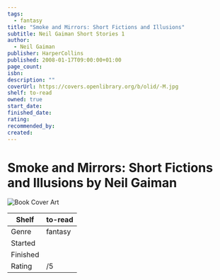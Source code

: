 ```yaml
---
tags:
  - fantasy
title: "Smoke and Mirrors: Short Fictions and Illusions"
subtitle: Neil Gaiman Short Stories 1
author:
  - Neil Gaiman
publisher: HarperCollins
published: 2008-01-17T09:00:00+01:00
page_count: 
isbn: 
description: ""
coverUrl: https://covers.openlibrary.org/b/olid/-M.jpg
shelf: to-read
owned: true
start_date: 
finished_date: 
rating: 
recommended_by: 
created: 
---
```


# Smoke and Mirrors: Short Fictions and Illusions by Neil Gaiman

![Book Cover Art](https://covers.openlibrary.org/b/olid/-M.jpg)

| Shelf | to-read |
| --- | --- |
| Genre | fantasy |
| Started |  |
| Finished |  |
| Rating | /5 |

